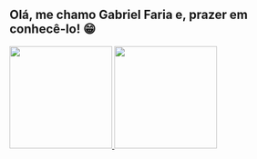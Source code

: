 ## Olá, me chamo Gabriel Faria e, prazer em conhecê-lo! 😁

 <div>
   <a href="https://github.com/ggabrielfaria">
   <img height="180em" src="https://github-readme-stats.vercel.app/api?username=ggabrielfaria&show_icons=true&theme=tokyonight&include_all_commits=true&count_private=true"/>
   <img height="180em" src="https://github-readme-stats.vercel.app/api/top-langs/?username=ggabrielfaria&layout=compact&langs_count=6&theme=tokyonight"/>
</div>
